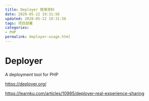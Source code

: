 ```yaml
---
title: Deployer 使用资料
date: 2020-05-22 19:31:56
updated: 2020-05-22 19:31:56
tags: 项目部署
categories:
- PHP
permalink: deployer-usage.html
---
```


# Deployer

A deployment tool for PHP

https://deployer.org/

https://learnku.com/articles/10985/deployer-real-experience-sharing